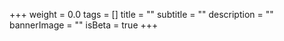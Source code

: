 +++
weight = 0.0
tags = []
title = ""
subtitle = ""
description = ""
bannerImage = ""
isBeta = true
+++